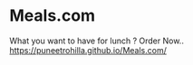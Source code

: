# Meals.com
What you want to have for lunch ? Order Now.. 
https://puneetrohilla.github.io/Meals.com/
